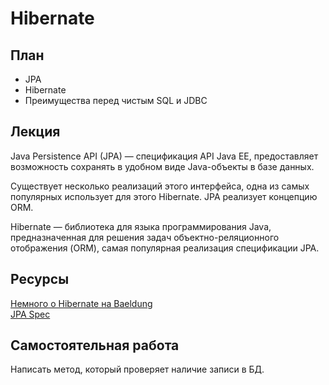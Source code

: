 # Hibernate

## План
- JPA
- Hibernate
- Преимущества перед чистым SQL и JDBC

## Лекция

Java Persistence API (JPA) — спецификация API Java EE, предоставляет возможность сохранять в удобном виде Java-объекты в базе данных.

Существует несколько реализаций этого интерфейса, одна из самых популярных использует для этого Hibernate. JPA реализует концепцию ORM.

Hibernate — библиотека для языка программирования Java, предназначенная для решения задач объектно-реляционного отображения (ORM), самая популярная реализация спецификации JPA.

## Ресурсы
[Немного о Hibernate на Baeldung](https://www.baeldung.com/hibernate-entitymanager)  
[JPA Spec](https://github.com/javaee/jpa-spec)  

## Самостоятельная работа

Написать метод, который проверяет наличие записи в БД.
